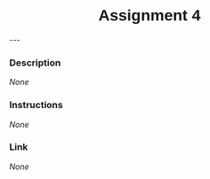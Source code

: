 <h1  style="font-family:  Verdana,  Geneva,  sans-serif;  text-align:center">Assignment  4</h1> 
--- 
 
###  Description 
*None* 
 
###  Instructions 
*None* 
 
###  Link 
*None*

